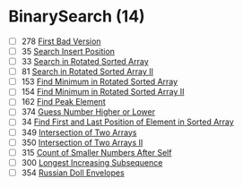 # BinarySearch (14)
- [ ] 278 [First Bad Version](https://leetcode.com/problems/first-bad-version/description/)
- [ ] 35 [Search Insert Position](https://leetcode.com/problems/search-insert-position/description/)
- [ ] 33 [Search in Rotated Sorted Array](https://leetcode.com/problems/search-in-rotated-sorted-array/description/)
- [ ] 81 [Search in Rotated Sorted Array II](https://leetcode.com/problems/search-in-rotated-sorted-array-ii/description/)
- [ ] 153 [Find Minimum in Rotated Sorted Array](https://leetcode.com/problems/find-minimum-in-rotated-sorted-array/description/)
- [ ] 154 [Find Minimum in Rotated Sorted Array II](https://leetcode.com/problems/find-minimum-in-rotated-sorted-array-ii/description/)
- [ ] 162 [Find Peak Element](https://leetcode.com/problems/find-peak-element/description/)
- [ ] 374 [Guess Number Higher or Lower](https://leetcode.com/problems/guess-number-higher-or-lower/)
- [ ] 34 [Find First and Last Position of Element in Sorted Array](https://leetcode.com/problems/find-first-and-last-position-of-element-in-sorted-array/description/)
- [ ] 349 [Intersection of Two Arrays](https://leetcode.com/problems/intersection-of-two-arrays/description/)
- [ ] 350 [Intersection of Two Arrays II](https://leetcode.com/problems/intersection-of-two-arrays-ii/description/)
- [ ] 315 [Count of Smaller Numbers After Self](https://leetcode.com/problems/count-of-smaller-numbers-after-self/description/)
- [ ] 300 [Longest Increasing Subsequence](https://leetcode.com/problems/longest-increasing-subsequence/description/)
- [ ] 354 [Russian Doll Envelopes](https://leetcode.com/problems/russian-doll-envelopes/description/)
